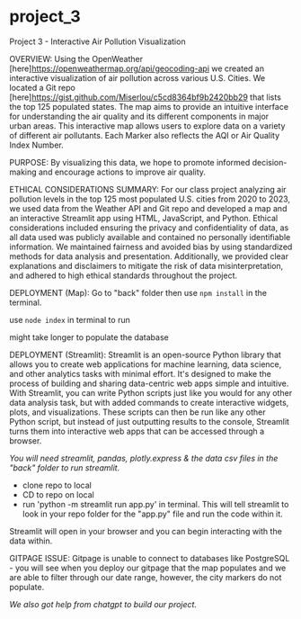 # project_3
Project 3 - Interactive Air Pollution Visualization

OVERVIEW:
Using the OpenWeather [here]https://openweathermap.org/api/geocoding-api we created an interactive visualization of air pollution across various U.S. Cities. We located a Git repo [here]https://gist.github.com/Miserlou/c5cd8364bf9b2420bb29
that lists the top 125 populated states. The map aims to provide an intuitive interface for understanding the air quality and its different components in major urban areas. This interactive map allows users to explore data on a variety of different air pollutants. Each    Marker also reflects the AQI or Air Quality Index Number. 

PURPOSE:
By visualizing this data, we hope to promote informed decision-making and encourage actions to improve air quality.   

ETHICAL CONSIDERATIONS SUMMARY:
For our class project analyzing air pollution levels in the top 125 most populated U.S. cities from 2020 to 2023, we used data from the Weather API and Git repo and developed a map and an interactive Streamlit app using HTML, JavaScript, and Python. Ethical considerations included ensuring the privacy and confidentiality of data, as all data used was publicly available and contained no personally identifiable information. We maintained fairness and avoided bias by using standardized methods for data analysis and presentation. Additionally, we provided clear explanations and disclaimers to mitigate the risk of data misinterpretation, and adhered to high ethical standards throughout the project.

DEPLOYMENT (Map):
  Go to "back" folder then use `npm install` in the terminal. 

  use `node index` in terminal to run

  might take longer to populate the database
  
DEPLOYMENT (Streamlit): 
Streamlit is an open-source Python library that allows you to create web applications for machine learning, data science, and other analytics tasks with minimal effort. It's designed to make the process of building and sharing data-centric web apps simple and intuitive.
With Streamlit, you can write Python scripts just like you would for any other data analysis task, but with added commands to create interactive widgets, plots, and visualizations. These scripts can then be run like any other Python script, but instead of just outputting results to the console, Streamlit turns them into interactive web apps that can be accessed through a browser.

  *You will need streamlit, pandas, plotly.express & the data csv files in the "back" folder to run streamlit.*
  
  - clone repo to local
  - CD to repo on local 
  - run 'python -m streamlit run app.py' in terminal. This will tell streamlit to look in your repo folder for the "app.py" file and run the code within it.

  Streamlit will open in your browser and you can begin interacting with the data within.


  GITPAGE ISSUE:
  Gitpage is unable to connect to databases like PostgreSQL - you will see when you deploy our gitpage that the map populates and we are able to filter through our date range, however, the city markers do not populate. 

  *We also got help from chatgpt to build our project.*
